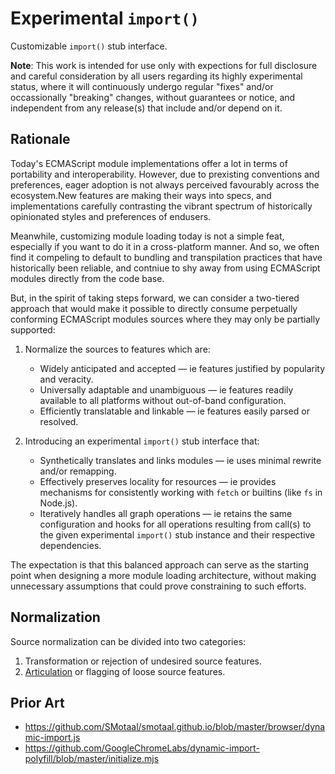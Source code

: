 ﻿# Experimental `import()`

Customizable `import()` stub interface.

**Note**: This work is intended for use only with expections for full disclosure and careful consideration by all users regarding its highly experimental status, where it will continuously undergo regular "fixes" and/or occassionally "breaking" changes, without guarantees or notice, and independent from any release(s) that include and/or depend on it.

## Rationale

Today's ECMAScript module implementations offer a lot in terms of portability and interoperability. However, due to prexisting conventions and preferences, eager adoption is not always perceived favourably across the ecosystem.New features are making their ways into specs, and implementations carefully contrasting the vibrant spectrum of historically opinionated styles and preferences of endusers.

Meanwhile, customizing module loading today is not a simple feat, especially if you want to do it in a cross-platform manner. And so, we often find it compeling to default to bundling and transpilation practices that have historically been reliable, and contniue to shy away from using ECMAScript modules directly from the code base.

But, in the spirit of taking steps forward, we can consider a two-tiered approach that would make it possible to directly consume perpetually conforming ECMAScript modules sources where they may only be partially supported:

1. Normalize the sources to features which are:

   - Widely anticipated and accepted — ie features justified by popularity and veracity.
   - Universally adaptable and unambiguous — ie features readily available to all platforms without out-of-band configuration.
   - Efficiently translatable and linkable — ie features easily parsed or resolved.

2. Introducing an experimental `import()` stub interface that:
   - Synthetically translates and links modules — ie uses minimal rewrite and/or remapping.
   - Effectively preserves locality for resources — ie provides mechanisms for consistently working with `fetch` or builtins (like `fs` in Node.js).
   - Iteratively handles all graph operations — ie retains the same configuration and hooks for all operations resulting from call(s) to the given experimental `import()` stub instance and their respective dependencies.

The expectation is that this balanced approach can serve as the starting point when designing a more module loading architecture, without making unnecessary assumptions that could prove constraining to such efforts.

## Normalization

Source normalization can be divided into two categories:

1. Transformation or rejection of undesired source features.
2. [Articulation](/experimental-modules-shim/documentation/Articulative-Parsing.md) or flagging of loose source features.

## Prior Art

- https://github.com/SMotaal/smotaal.github.io/blob/master/browser/dynamic-import.js
- https://github.com/GoogleChromeLabs/dynamic-import-polyfill/blob/master/initialize.mjs
